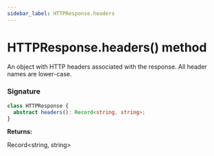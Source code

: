 ```yaml
---
sidebar_label: HTTPResponse.headers
---
```


# HTTPResponse.headers() method

An object with HTTP headers associated with the response. All header names are lower-case.

### Signature

```typescript
class HTTPResponse {
  abstract headers(): Record<string, string>;
}
```

**Returns:**

Record&lt;string, string&gt;
